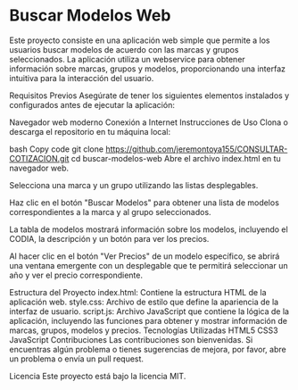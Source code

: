 
<h1>Buscar Modelos Web</h1>
Este proyecto consiste en una aplicación web simple que permite a los usuarios buscar modelos de acuerdo con las marcas y grupos seleccionados. La aplicación utiliza un webservice para obtener información sobre marcas, grupos y modelos, proporcionando una interfaz intuitiva para la interacción del usuario.

Requisitos Previos
Asegúrate de tener los siguientes elementos instalados y configurados antes de ejecutar la aplicación:

Navegador web moderno
Conexión a Internet
Instrucciones de Uso
Clona o descarga el repositorio en tu máquina local:

bash
Copy code
git clone https://github.com/jeremontoya155/CONSULTAR-COTIZACION.git
cd buscar-modelos-web
Abre el archivo index.html en tu navegador web.

Selecciona una marca y un grupo utilizando las listas desplegables.

Haz clic en el botón "Buscar Modelos" para obtener una lista de modelos correspondientes a la marca y al grupo seleccionados.

La tabla de modelos mostrará información sobre los modelos, incluyendo el CODIA, la descripción y un botón para ver los precios.

Al hacer clic en el botón "Ver Precios" de un modelo específico, se abrirá una ventana emergente con un desplegable que te permitirá seleccionar un año y ver el precio correspondiente.

Estructura del Proyecto
index.html: Contiene la estructura HTML de la aplicación web.
style.css: Archivo de estilo que define la apariencia de la interfaz de usuario.
script.js: Archivo JavaScript que contiene la lógica de la aplicación, incluyendo las funciones para obtener y mostrar información de marcas, grupos, modelos y precios.
Tecnologías Utilizadas
HTML5
CSS3
JavaScript
Contribuciones
Las contribuciones son bienvenidas. Si encuentras algún problema o tienes sugerencias de mejora, por favor, abre un problema o envía un pull request.

Licencia
Este proyecto está bajo la licencia MIT.
